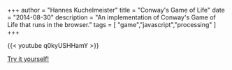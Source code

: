 +++
author = "Hannes Kuchelmeister"
title = "Conway's Game of Life"
date = "2014-08-30"
description = "An implementation of Conway's Game of Life that runs in the browser."
tags = [
    "game","javascript","processing"
]
+++

{{< youtube q0kyUSHHamY >}}

[Try it yourself!](https://demos.hanneskuchelmeister.de/processing/GameOfLife/)
